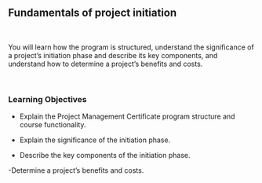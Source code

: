 ## Fundamentals of project initiation

<br>

You will learn how the program is structured, understand the significance of a project’s initiation phase and describe its key components, and understand how to determine a project’s benefits and costs.

<br>

### Learning Objectives

- Explain the Project Management Certificate program structure and course functionality.

- Explain the significance of the initiation phase.

- Describe the key components of the initiation phase.

-Determine a project’s benefits and costs.

